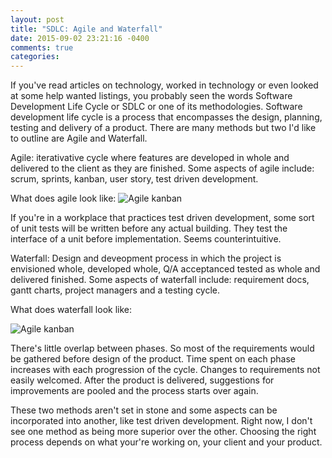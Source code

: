 ```yaml
---
layout: post
title: "SDLC: Agile and Waterfall"
date: 2015-09-02 23:21:16 -0400
comments: true
categories: 
---
```

If you've read articles on technology, worked in technology or even looked at some help wanted listings, you probably seen the words Software Development Life Cycle or SDLC or one of its methodologies.  Software development life cycle is a process that encompasses the design, planning, testing and delivery of a product. There are many methods but two I'd like to outline are Agile and Waterfall. 


Agile:  iterativative cycle where features are developed in whole and delivered to the client as they are finished. Some aspects of agile include: scrum, sprints, kanban, user story, test driven development.

What does agile look like: ![Agile kanban](http://i.imgur.com/7PwAOeq.png "Agile kanban")

If you're in a workplace that practices test driven development, some sort of unit tests will be written before any actual building.  They test the interface of a unit before implementation. Seems counterintuitive. 

Waterfall: Design and deveopment process in which the project is envisioned whole, developed whole, Q/A acceptanced tested as whole and delivered finished. Some aspects of waterfall include: requirement docs, gantt charts, project managers and a testing cycle. 


What does waterfall look like: 

![Agile kanban](http://i.imgur.com/tIJuEty.png "Requirements -> Design 	-> Build -> Testing/Debugging -> Maintain")


There's little overlap between phases. So most of the requirements would be gathered before design of the product. Time spent on each phase increases with each progression of the cycle. Changes to requirements not easily welcomed.  After the product is delivered, suggestions for improvements are pooled and the process starts over again. 

These two methods aren't set in stone and some aspects can be incorporated into another, like test driven development. Right now, I don't see one method as being more superior over the other. Choosing the right process depends on what your're working on, your client and your product. 



